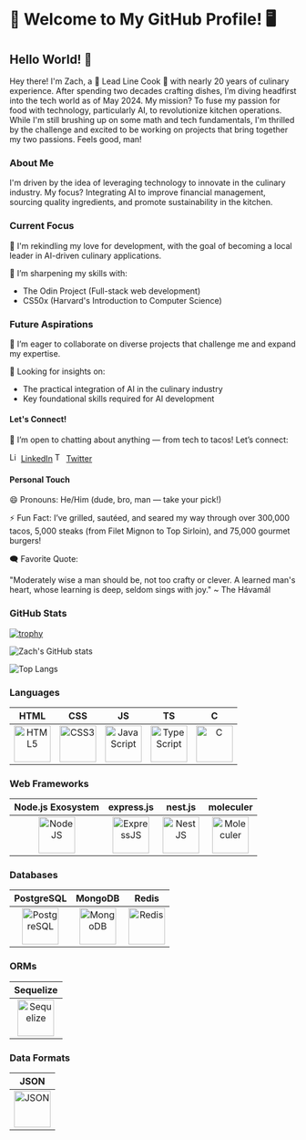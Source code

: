 # 🍴 Welcome to My GitHub Profile! 🖥️
## Hello World! 👋

Hey there! I'm Zach, a 🔪 Lead Line Cook 🔪 with nearly 20 years of culinary experience. After spending two decades crafting dishes, I’m diving headfirst into the tech world as of May 2024. My mission? To fuse my passion for food with technology, particularly AI, to revolutionize kitchen operations. While I'm still brushing up on some math and tech fundamentals, I'm thrilled by the challenge and excited to be working on projects that bring together my two passions. Feels good, man!

### About Me
I'm driven by the idea of leveraging technology to innovate in the culinary industry. My focus? Integrating AI to improve financial management, sourcing quality ingredients, and promote sustainability in the kitchen.

### Current Focus
🔭 I'm rekindling my love for development, with the goal of becoming a local leader in AI-driven culinary applications.

🌱 I’m sharpening my skills with:
  * The Odin Project (Full-stack web development)
  * CS50x (Harvard's Introduction to Computer Science)

### Future Aspirations
👯 I’m eager to collaborate on diverse projects that challenge me and expand my expertise.

🤔 Looking for insights on:
  * The practical integration of AI in the culinary industry
  * Key foundational skills required for AI development

#### Let's Connect!
💬 I’m open to chatting about anything — from tech to tacos! Let’s connect:

<img src="https://cdn.jsdelivr.net/gh/devicons/devicon@latest/icons/linkedin/linkedin-original.svg" title="linkedin" alt="LinkedIn" height="16" width="16"/> [LinkedIn](https://www.linkedin.com/in/zach-albright-3993112b3/)
<img src="https://cdn.jsdelivr.net/gh/devicons/devicon@latest/icons/twitter/twitter-original.svg" title="twitter" alt="Twitter" height="16" width="16" /> [Twitter](https://x.com/zalbright404)

#### Personal Touch
😄 Pronouns: He/Him (dude, bro, man — take your pick!)

⚡ Fun Fact: I’ve grilled, sautéed, and seared my way through over 300,000 tacos, 5,000 steaks (from Filet Mignon to Top Sirloin), and 75,000 gourmet burgers!

🗨️ Favorite Quote:

"Moderately wise a man should be,
not too crafty or clever.
A learned man's heart,
whose learning is deep,
seldom sings with joy." ~ The Hávamál

### GitHub Stats

[![trophy](https://github-profile-trophy.vercel.app/?username=zalbright90&theme=monokai)](https://github.com/ryo-ma/github-profile-trophy)

![Zach's GitHub stats](https://github-readme-stats.vercel.app/api?username=zalbright90&show_icons=true&theme=highcontrast&border-radius=18)

![Top Langs](https://github-readme-stats.vercel.app/api/top-langs/?username=zalbright90&layout=compact&theme=highcontrast)

### Languages
| HTML | CSS | JS | TS | C |
| :---: | :---: | :---: | :---: | :---: |
| <img src="https://cdn.jsdelivr.net/gh/devicons/devicon@latest/icons/html5/html5-original-wordmark.svg" title ="html5" alt="HTML5" height="64" width="64"/> | <img src="https://cdn.jsdelivr.net/gh/devicons/devicon@latest/icons/css3/css3-original-wordmark.svg" title="css3" alt="CSS3" height ="64" width="64"/> | <img src="https://cdn.jsdelivr.net/gh/devicons/devicon@latest/icons/javascript/javascript-original.svg" title="javascript" alt="JavaScript" height="64" width="64"/> | <img src="https://cdn.jsdelivr.net/gh/devicons/devicon@latest/icons/typescript/typescript-plain.svg" title="typescript" alt="TypeScript" height="64" width="64"/> | <img src="https://cdn.jsdelivr.net/gh/devicons/devicon@latest/icons/c/c-original.svg" title ="C" alt="C" height="64" width="64"/> |

### Web Frameworks
| Node.js Exosystem | express.js | nest.js | moleculer |
| :---: | :---: | :---: | :---: |
| <img src="https://cdn.jsdelivr.net/gh/devicons/devicon@latest/icons/nodejs/nodejs-plain-wordmark.svg" title="nodejs" alt="NodeJS" height="64" width="64"/> | <img src="https://cdn.jsdelivr.net/gh/devicons/devicon@latest/icons/express/express-original.svg" title="expressjs" alt="ExpressJS" height="64" width="64"/> | <img src="https://cdn.jsdelivr.net/gh/devicons/devicon@latest/icons/nestjs/nestjs-original.svg" title="nestjs" alt="NestJS" height="64" width="64"/> | <img src="https://cdn.jsdelivr.net/gh/devicons/devicon@latest/icons/moleculer/moleculer-original.svg" title="moleculer" alt="Moleculer" height="64" width="64"/> |

### Databases
| PostgreSQL | MongoDB | Redis |
| :---: | :---: | :---: |
| <img src="https://cdn.jsdelivr.net/gh/devicons/devicon@latest/icons/postgresql/postgresql-original.svg" title="postgresql" alt="PostgreSQL" height="64" width="64"/> | <img src="https://cdn.jsdelivr.net/gh/devicons/devicon@latest/icons/mongodb/mongodb-original.svg" title="mongodb" alt="MongoDB" height="64" width="64"/> | <img src="https://cdn.jsdelivr.net/gh/devicons/devicon@latest/icons/redis/redis-original.svg" title="redis" alt="Redis" height="64" width="64"/> |

### ORMs
| Sequelize |
| :---: |
| <img src="https://cdn.jsdelivr.net/gh/devicons/devicon@latest/icons/sequelize/sequelize-original.svg" title="sequelize" alt="Sequelize" height="64" width="64"/> |

### Data Formats
| JSON |
| :---: |
| <img src="https://cdn.jsdelivr.net/gh/devicons/devicon@latest/icons/json/json-original.svg" title="JSON" alt="JSON" height="64" width="64"/> |
